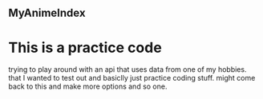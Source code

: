 ## MyAnimeIndex
# This is a practice code
trying to play around with an api that uses data from one of my hobbies. 
that I wanted to test out and basiclly just practice coding stuff.
might come back to this and make more options and so one. 
